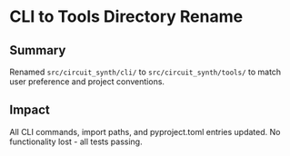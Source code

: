 # CLI to Tools Directory Rename

## Summary
Renamed `src/circuit_synth/cli/` to `src/circuit_synth/tools/` to match user preference and project conventions.

## Impact
All CLI commands, import paths, and pyproject.toml entries updated. No functionality lost - all tests passing.